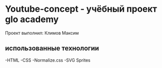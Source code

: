 # Youtube-concept - учёбный проект glo academy 
Проект выполнил: Климов Максим

## использованные технологии
-HTML
-CSS
-Normalize.css
-SVG Sprites

